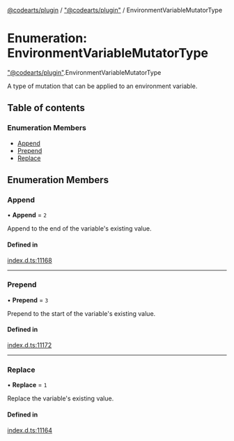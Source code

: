 [@codearts/plugin](../README.md) / ["@codearts/plugin"](../modules/_codearts_plugin_.md) / EnvironmentVariableMutatorType

# Enumeration: EnvironmentVariableMutatorType

["@codearts/plugin"](../modules/_codearts_plugin_.md).EnvironmentVariableMutatorType

A type of mutation that can be applied to an environment variable.

## Table of contents

### Enumeration Members

- [Append](codearts_plugin_.EnvironmentVariableMutatorType.md#append)
- [Prepend](codearts_plugin_.EnvironmentVariableMutatorType.md#prepend)
- [Replace](codearts_plugin_.EnvironmentVariableMutatorType.md#replace)

## Enumeration Members

### Append

• **Append** = ``2``

Append to the end of the variable's existing value.

#### Defined in

[index.d.ts:11168](https://github.com/huaweicloud/cloudide-plugin-api/blob/4d28848/index.d.ts#L11168)

___

### Prepend

• **Prepend** = ``3``

Prepend to the start of the variable's existing value.

#### Defined in

[index.d.ts:11172](https://github.com/huaweicloud/cloudide-plugin-api/blob/4d28848/index.d.ts#L11172)

___

### Replace

• **Replace** = ``1``

Replace the variable's existing value.

#### Defined in

[index.d.ts:11164](https://github.com/huaweicloud/cloudide-plugin-api/blob/4d28848/index.d.ts#L11164)
